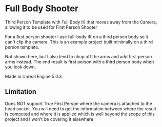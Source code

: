 # Full Body Shooter
Third Person Template with Full Body IK that moves away from the Camera, allowing it to be used for First Person Shooter

For a first person shooter I use full-body IK on a third person body so it can't clip the camera. This is an example project built minimally on a third person template.

Not shown here, but I also tend to chop off the arms and add first person arms instead. The end result is first person with a third person body when you look down.

Made in Unreal Engine 5.0.3.

## Limitation

Does NOT support True First Person where the camera is attached to the head socket. You will need to get the information between where the result is computed and where it is applied which is well beyond the scope of this project and I won't be covering it elsewhere.
